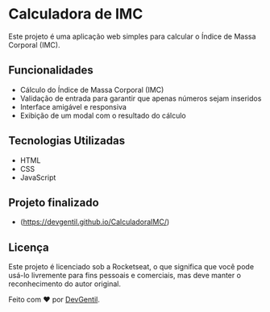 # Calculadora de IMC

Este projeto é uma aplicação web simples para calcular o Índice de Massa Corporal (IMC).

## Funcionalidades

- Cálculo do Índice de Massa Corporal (IMC)
- Validação de entrada para garantir que apenas números sejam inseridos
- Interface amigável e responsiva
- Exibição de um modal com o resultado do cálculo

## Tecnologias Utilizadas

- HTML
- CSS
- JavaScript

## Projeto finalizado
- (https://devgentil.github.io/CalculadoraIMC/)

## Licença
Este projeto é licenciado sob a Rocketseat, o que significa que você pode usá-lo livremente para fins pessoais e comerciais, mas deve manter o reconhecimento do autor original.

Feito com ❤️ por [DevGentil](https://github.com/DevGentil).
